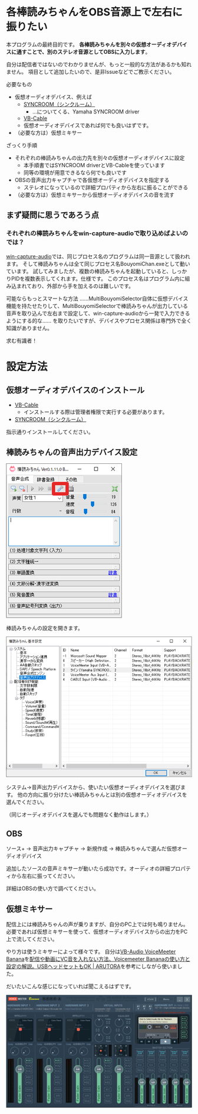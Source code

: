 # 各棒読みちゃんをOBS音源上で左右に振りたい

本プログラムの最終目的です。
**各棒読みちゃんを別々の仮想オーディオデバイスに通すことで、別のステレオ音源としてOBSに入力します**。

自分は配信者ではないのでわかりませんが、もっと一般的な方法があるかも知れません。
項目として追加したいので、是非Issueなどでご教示ください。


必要なもの
- 仮想オーディオデバイス、例えば
    - [SYNCROOM（シンクルーム）](https://syncroom.yamaha.com/?utm_source=jpy_foot_br&utm_medium=owned&utm_campaign=allyear)
        - …についてくる、Yamaha SYNCROOM driver
    - [VB\-Cable](https://vb-audio.com/Cable/index.htm)
    - 仮想オーディオデバイスであれば何でも良いはずです。
- （必要な方は）仮想ミキサー


ざっくり手順
- それぞれの棒読みちゃんの出力先を別々の仮想オーディオデバイスに設定
    - 本手順書ではSYNCROOM driverとVB-Cableを使っています
    - 同等の環境が用意できるなら何でも良いです
- OBSの音声出力キャプチャで各仮想オーディオデバイスを指定する
    - ステレオになっているので詳細プロパティから左右に振ることができる
- （必要な方は）仮想ミキサーから仮想オーディオデバイスの音を流す

## まず疑問に思うであろう点

### それぞれの棒読みちゃんをwin-capture-audioで取り込めばよいのでは？

[win\-capture\-audio](https://obsproject.com/forum/resources/win-capture-audio.1338/)では、同じプロセス名のプログラムは同一音源として扱われます。
そして棒読みちゃんは全て同じプロセス名BouyomiChan.exeとして動いています。
試してみましたが、複数の棒読みちゃんを起動していると、しっかりPIDを複数表示してくれます。仕様です。
このプロセス名はプログラム内に組み込まれており、外部から手を加えるのは難しいです。

可能ならもっとスマートな方法
……MultiBouyomiSelector自体に仮想デバイス機能を持たせたりして、MultiBouyomiSelectorで棒読みちゃんが出力している音声を取り込んで左右まで設定して、win-capture-audioから一発で入力できるようにする的な……
を取りたいですが、デバイスやプロセス関係は専門外で全く知識がありません。

求む有識者！


# 設定方法

## 仮想オーディオデバイスのインストール
- [VB\-Cable](https://vb-audio.com/Cable/index.htm)
    - インストールする際は管理者権限で実行する必要があります。
- [SYNCROOM（シンクルーム）](https://syncroom.yamaha.com/?utm_source=jpy_foot_br&utm_medium=owned&utm_campaign=allyear)

指示通りインストールしてください。

## 棒読みちゃんの音声出力デバイス設定

![bouyomichan](image/bouyomichan.png)

棒読みちゃんの設定を開きます。

![bouyomichan-devicesetting](image/bouyomichan-devicesetting.png)

システム->音声出力デバイスから、使いたい仮想オーディオデバイスを選びます。
他の方向に振り分けたい棒読みちゃんとは別の仮想オーディオデバイスを選んでください。

（同じオーディオデバイスを選んでも問題なく動作はします。）


## OBS
ソース+ -> 音声出力キャプチャ -> 新規作成 -> 棒読みちゃんで選んだ仮想オーディオデバイス

追加したソースの音声ミキサーが動いたら成功です。オーディオの詳細プロパティから左右に振ってください。

詳細はOBSの使い方で調べてください。

## 仮想ミキサー

配信上には棒読みちゃんの声が乗りますが、自分のPC上では何も鳴りません。
必要であれば仮想ミキサーを使って、仮想オーディオデバイスからの出力をPC上で流してください。

やり方は使うミキサーによって様々です。
自分は[VB\-Audio VoiceMeeter Banana](https://vb-audio.com/Voicemeeter/banana.htm)を[配信や動画にVC音を入れない方法、Voicemeeter Bananaの使い方と設定の解説。USBヘッドセットもOK \| ARUTORA](https://arutora.com/15444)を参考にしながら使いました。

だいたいこんな感じになっていれば聞こえるはずです。

![banana](image/banana.png)
